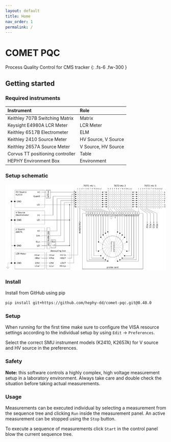 ```yaml
---
layout: default
title: Home
nav_order: 1
permalink: /
---
```


# COMET PQC

Process Quality Control for CMS tracker
{: .fs-6 .fw-300 }

## Getting started

### Required instruments

|Instrument                       |Role |
|:--------------------------------|:----|
|Keithley 707B Switching Matrix   |Matrix |
|Keysight E4980A LCR Meter        |LCR Meter |
|Keithley 6517B Electrometer      |ELM |
|Keithley 2410 Source Meter       |HV Source, V Source |
|Keithley 2657A Source Meter      |V Source, HV Source |
|Corvus TT positioning controller |Table |
|HEPHY Environment Box            |Environment |

### Setup schematic

![PQC setup schematic](assets/MatrixCardsDesign_v10_Diss2.png)

### Install

Install from GitHub using pip

```bash
pip install git+https://github.com/hephy-dd/comet-pqc.git@0.40.0
```

### Setup

When running for the first time make sure to configure the VISA resource settings according to the individual setup by using `Edit` &rarr; `Preferences`.

Select the correct SMU instrument models (K2410, K2657A) for V source and HV source in the preferences.

### Safety

**Note:** this software controls a highly complex, high voltage measurement setup in a laboratory environment. Always take care and double check the situation before taking actual measurements.

### Usage

Measurements can be executed individual by selecting a measurement from the sequence tree and clicking `Run` inside the measurement panel. An active measurement can be stopped using the `Stop` button.

To execute a sequence of measurements click `Start` in the control panel blow the current sequence tree.
